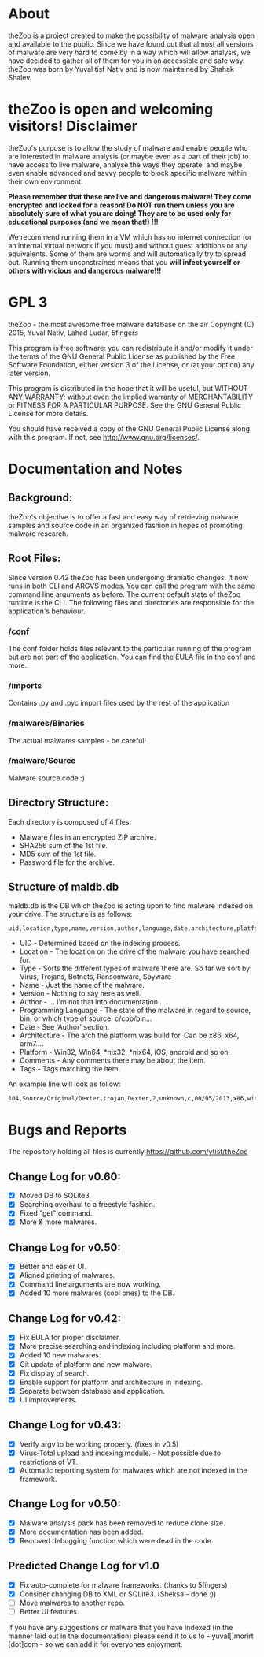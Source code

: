 About
======
theZoo is a project created to make the possibility of malware analysis open and available to the public. Since we have found out that almost all versions of malware are very hard to come by in a way which will allow analysis, we have decided to gather all of them for you in an accessible and safe way.
theZoo was born by Yuval tisf Nativ and is now maintained by Shahak Shalev. 

**theZoo is open and welcoming visitors!**
Disclaimer
==========
theZoo's purpose is to allow the study of malware and enable people who are interested in malware analysis (or maybe even as a part of their job) to have access to live malware, analyse the ways they operate, and maybe even enable advanced and savvy  people to block specific malware within their own environment.

**Please remember that these are live and dangerous malware! They come encrypted and locked for a reason!  Do NOT run them unless you are absolutely sure of what you are doing! They are to be used only for educational purposes (and we mean that!) !!!**

We recommend running them in a VM which has no internet connection (or an internal virtual network if you must) and without guest additions or any equivalents. Some of them are worms and will automatically try to spread out. Running them unconstrained means that you **will infect yourself or others with vicious and dangerous malware!!!**


GPL 3
======
theZoo - the most awesome free malware database on the air 
Copyright (C) 2015, Yuval Nativ, Lahad Ludar, 5fingers

This program is free software: you can redistribute it and/or modify
it under the terms of the GNU General Public License as published by
the Free Software Foundation, either version 3 of the License, or
(at your option) any later version.

This program is distributed in the hope that it will be useful,
but WITHOUT ANY WARRANTY; without even the implied warranty of
MERCHANTABILITY or FITNESS FOR A PARTICULAR PURPOSE.  See the
GNU General Public License for more details.

You should have received a copy of the GNU General Public License
along with this program.  If not, see <http://www.gnu.org/licenses/>.


Documentation and Notes
========================

## Background:
theZoo's objective is to offer a fast and easy way of retrieving malware samples and source code in an organized fashion in hopes of promoting malware research.

## Root Files:
Since version 0.42 theZoo has been undergoing dramatic changes. It now runs in both CLI and ARGVS modes. You can call the program with the same command line arguments as before.
The current default state of theZoo runtime is the CLI. The following files and directories are responsible for the application's behaviour.

### /conf
The conf folder holds files relevant to the particular running of the program but are not part of the application. You can find the EULA file in the conf and more.
### /imports
Contains .py and .pyc import files used by the rest of the application
### /malwares/Binaries
The actual malwares samples - be careful!
### /malware/Source
Malware source code :)


## Directory Structure:
Each directory is composed of 4 files:
- Malware files in an encrypted ZIP archive. 
- SHA256 sum of the 1st file. 
- MD5 sum of the 1st file.
- Password file for the archive. 



## Structure of maldb.db
maldb.db is the DB which theZoo is acting upon to find malware indexed on your drive.
The structure is as follows:

	uid,location,type,name,version,author,language,date,architecture,platform,comments,tags

- UID 	-	Determined based on the indexing process.
- Location -	The location on the drive of the malware you have searched for.
- Type	-	Sorts the different types of malware there are. So far we sort by:	Virus, Trojans, Botnets, Ransomware, Spyware
- Name	-	Just the name of the malware.
- Version	-	Nothing to say here as well.
- Author	-	... I'm not that into documentation...
- Programming Language - The state of the malware in regard to source, bin, or which type of source. c/cpp/bin...
- Date	-	See 'Author' section.
- Architecture -    The arch the platform was build for. Can be x86, x64, arm7....
- Platform -    Win32, Win64, *nix32, *nix64, iOS, android and so on.
- Comments - Any comments there may be about the item.
- Tags - Tags matching the item.

An example line will look as follow:

    104,Source/Original/Dexter,trojan,Dexter,2,unknown,c,00/05/2013,x86,win32,NULL,Source

Bugs and Reports
================
The repository holding all files is currently 
	https://github.com/ytisf/theZoo

## Change Log for v0.60:
- [x] Moved DB to SQLite3.
- [x] Searching overhaul to a freestyle fashion.
- [x] Fixed "get" command.
- [x] More & more malwares.

## Change Log for v0.50:
- [x] Better and easier UI. 
- [x] Aligned printing of malwares. 
- [x] Command line arguments are now working. 
- [x] Added 10 more malwares (cool ones) to the DB.

## Change Log for v0.42:
- [x] Fix EULA for proper disclaimer.
- [x] More precise searching and indexing including platform and more.
- [x] Added 10 new malwares.
- [x] Git update of platform and new malware.
- [x] Fix display of search.
- [x] Enable support for platform and architecture in indexing.
- [x] Separate between database and application.
- [x] UI improvements.

## Change Log for v0.43:
- [X] Verify argv to be working properly. (fixes in v0.5)
- [X] Virus-Total upload and indexing module. - Not possible due to restrictions of VT.
- [X] Automatic reporting system for malwares which are not indexed in the framework.

## Change Log for v0.50:
- [X] Malware analysis pack has been removed to reduce clone size.
- [X] More documentation has been added.
- [X] Removed debugging function which were dead in the code.

## Predicted Change Log for v1.0
- [X] Fix auto-complete for malware frameworks. (thanks to 5fingers)
- [X] Consider changing DB to XML or SQLite3. (Sheksa - done :))
- [ ] Move malwares to another repo.
- [ ] Better UI features.

If you have any suggestions or malware that you have indexed (in the manner laid out in the documentation) please send it to us to - yuval[]morirt [dot]com - so we can add it for everyones enjoyment.
